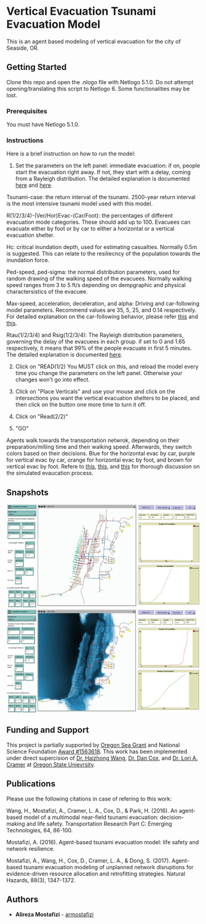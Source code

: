 # Vertical Evacuation Tsunami Evacuation Model

This is an agent based modeling of vertical evacuation for the city of Seaside, OR.

## Getting Started

Clone this repo and open the .nlogo file with Netlogo 5.1.0. Do not attempt opening/translating this script to Netlogo 6. Some functionalities may be lost.

### Prerequisites

You must have Netlogo 5.1.0.

### Instructions

Here is a brief instruction on how to run the model:

1. Set the parameters on the left panel:
  immediate evacuation: if on, people start the evacuation right away. If not, they start with a delay, coming from a Rayleigh distribution. The detailed explanation is documented [here](https://ir.library.oregonstate.edu/concern/graduate_thesis_or_dissertations/bv73c493x) and [here](https://www.sciencedirect.com/science/article/pii/S0968090X15004106).

  Tsunami-case: the return interval of the tsunami. 2500-year return interval is the most intensive tsunami model used with this model.

  R(1/2/3/4)-(Ver/Hor)Evac-(Car/Foot): the percentages of different evacuation mode categories. These should add up to 100. Evacuees can evacuate either by foot or by car to either a horizontal or a vertical evacuation shelter.

  Hc: critical inundation depth, used for estimating casualties. Normally 0.5m is suggested. This can relate to the resiliecncy of the population towards the inundation force. 

  Ped-speed, ped-sigma: the normal distribution parameters, used for random drawing of the walking speed of the evacuees. Normally walking speed ranges from 3 to 5 ft/s depending on dempgraphic and physical charactersistics of the evacuee.

  Max-speed, acceleration, deceleration, and alpha: Driving and car-following model parameters. Recommend values are 35, 5, 25, and 0.14 respectively. For detailed explanation on the car-following behavior, please refer [this](https://ir.library.oregonstate.edu/concern/graduate_thesis_or_dissertations/bv73c493x) and [this](https://link.springer.com/article/10.1007/s11069-017-2927-y).

  Rtau(1/2/3/4) and Rsig(1/2/3/4): The Rayleigh distribution parameters, governing the delay of the evacuees in each group. if set to 0 and 1.65 respectively, it means that 99% of the people evacuate in first 5 minutes. The detailed explanation is documented [here](https://ir.library.oregonstate.edu/concern/graduate_thesis_or_dissertations/bv73c493x).

2. Click on "READ(1/2)
  You MUST click on this, and reload the model every time you change the parameters on the left panel. Otherwise your changes won't go into effect.

3. Click on "Place Verticals" and use your mouse and click on the intersections you want the vertical evacuation shelters to be placed, and then click on the button one more time to turn it off.

4. Click on "Read(2/2)"

5. "GO"

Agents walk towards the transportation netwrok, depending on their preparation/milling time and their walking speed. Afterwards, they switch colors based on their decisions. Blue for the horizontal evac by car, purple for vertical evac by car, orange for horizontal evac by foot, and brown for vertical evac by foot. Refere to [this](https://ir.library.oregonstate.edu/concern/graduate_thesis_or_dissertations/bv73c493x), [this](https://link.springer.com/article/10.1007/s11069-017-2927-y), and [this](https://www.sciencedirect.com/science/article/pii/S0968090X15004106) for thorough discussion on the simulated evaucation process. 

## Snapshots

![Alt text](snapshot_1.png?raw=true "Snapshot 1 - time = 6min")
![Alt text](snapshot_2.png?raw=true "Snapshot 2 - time = 44min")

## Funding and Support

This project is partially supported by [Oregon Sea Grant](http://seagrant.oregonstate.edu/) and National Science Foundation [Award \#1563618](https://www.nsf.gov/awardsearch/showAward?AWD_ID=1563618). This work has been implemented under direct supercision of [Dr. Haizhong Wang](http://cce.oregonstate.edu/wang), [Dr. Dan Cox](http://cce.oregonstate.edu/cox), and [Dr. Lori A. Cramer](https://liberalarts.oregonstate.edu/spp/sociology/lori-cramer) at [Oregon State Unievrsity](http://oregonstate.edu).

## Publications

Please use the following citations in case of refering to this work:

Wang, H., Mostafizi, A., Cramer, L. A., Cox, D., & Park, H. (2016). An agent-based model of a multimodal near-field tsunami evacuation: decision-making and life safety. Transportation Research Part C: Emerging Technologies, 64, 86-100.

Mostafizi, A. (2016). Agent-based tsunami evacuation model: life safety and network resilience.

Mostafizi, A., Wang, H., Cox, D., Cramer, L. A., & Dong, S. (2017). Agent-based tsunami evacuation modeling of unplanned network disruptions for evidence-driven resource allocation and retrofitting strategies. Natural Hazards, 88(3), 1347-1372.


## Authors

* **Alireza Mostafizi** - [armostafizi](https://github.com/armostafizi)
